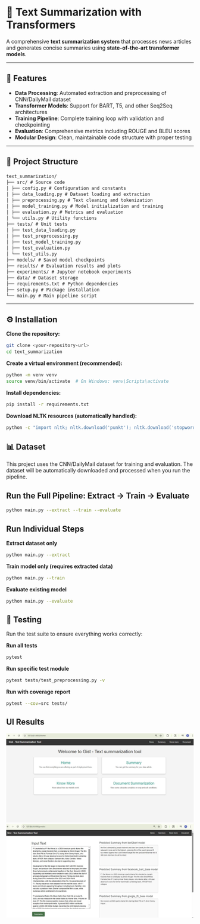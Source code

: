 # 📝 Text Summarization with Transformers

A comprehensive **text summarization system** that processes news articles and generates concise summaries using **state-of-the-art transformer models**.

---

## 🚀 Features

- **Data Processing**: Automated extraction and preprocessing of CNN/DailyMail dataset  
- **Transformer Models**: Support for BART, T5, and other Seq2Seq architectures  
- **Training Pipeline**: Complete training loop with validation and checkpointing  
- **Evaluation**: Comprehensive metrics including ROUGE and BLEU scores  
- **Modular Design**: Clean, maintainable code structure with proper testing  

---

## 📁 Project Structure

```
text_summarization/
├── src/ # Source code
│ ├── config.py # Configuration and constants
│ ├── data_loading.py # Dataset loading and extraction
│ ├── preprocessing.py # Text cleaning and tokenization
│ ├── model_training.py # Model initialization and training
│ ├── evaluation.py # Metrics and evaluation
│ └── utils.py # Utility functions
├── tests/ # Unit tests
│ ├── test_data_loading.py
│ ├── test_preprocessing.py
│ ├── test_model_training.py
│ ├── test_evaluation.py
│ └── test_utils.py
├── models/ # Saved model checkpoints
├── results/ # Evaluation results and plots
├── experiments/ # Jupyter notebook experiments
├── data/ # Dataset storage
├── requirements.txt # Python dependencies
├── setup.py # Package installation
└── main.py # Main pipeline script
```
---

## ⚙️ Installation

**Clone the repository:**


```bash
git clone <your-repository-url>
cd text_summarization
```

**Create a virtual environment (recommended):**

```bash
python -m venv venv
source venv/bin/activate  # On Windows: venv\Scripts\activate
```

**Install dependencies:**

```bash
pip install -r requirements.txt
```

**Download NLTK resources (automatically handled):**

```bash
python -c "import nltk; nltk.download('punkt'); nltk.download('stopwords')"
```

## 📊 Dataset

This project uses the CNN/DailyMail dataset for training and evaluation.
The dataset will be automatically downloaded and processed when you run the pipeline.

## Run the Full Pipeline: Extract → Train → Evaluate
```bash
python main.py --extract --train --evaluate
```

## Run Individual Steps
**Extract dataset only**
```bash
python main.py --extract
```

**Train model only (requires extracted data)**
```bash
python main.py --train
```

**Evaluate existing model**
```bash
python main.py --evaluate
```

## 🧪 Testing

Run the test suite to ensure everything works correctly:

**Run all tests**
```bash
pytest
```

**Run specific test module**
```bash
pytest tests/test_preprocessing.py -v
```

**Run with coverage report**
```bash
pytest --cov=src tests/
```

## UI Results
![Output 1](results/img1.JPG)  
![Output 2](results/img2.JPG)